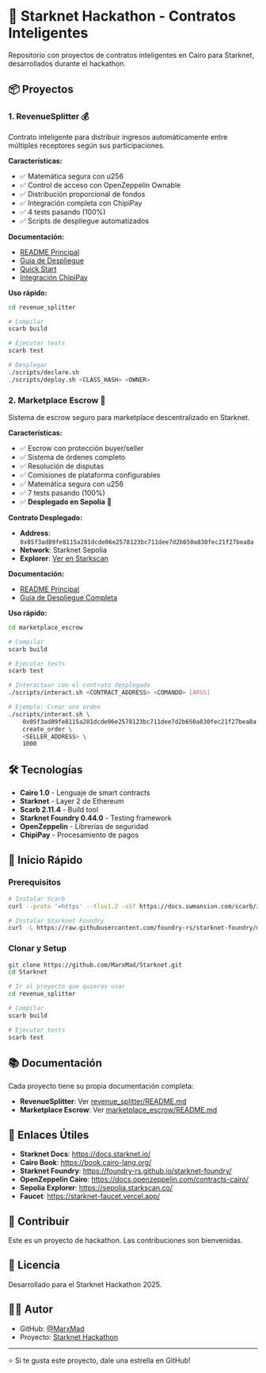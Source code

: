 # 🚀 Starknet Hackathon - Contratos Inteligentes

Repositorio con proyectos de contratos inteligentes en Cairo para Starknet, desarrollados durante el hackathon.

## 📦 Proyectos

### 1. RevenueSplitter 💰

Contrato inteligente para distribuir ingresos automáticamente entre múltiples receptores según sus participaciones.

**Características:**
- ✅ Matemática segura con u256
- ✅ Control de acceso con OpenZeppelin Ownable
- ✅ Distribución proporcional de fondos
- ✅ Integración completa con ChipiPay
- ✅ 4 tests pasando (100%)
- ✅ Scripts de despliegue automatizados

**Documentación:**
- [README Principal](./revenue_splitter/README.md)
- [Guía de Despliegue](./revenue_splitter/DEPLOYMENT.md)
- [Quick Start](./revenue_splitter/QUICK_START.md)
- [Integración ChipiPay](./revenue_splitter/integrations/chipipay/README.md)

**Uso rápido:**
```bash
cd revenue_splitter

# Compilar
scarb build

# Ejecutar tests
scarb test

# Desplegar
./scripts/declare.sh
./scripts/deploy.sh <CLASS_HASH> <OWNER>
```

### 2. Marketplace Escrow 🛒

Sistema de escrow seguro para marketplace descentralizado en Starknet.

**Características:**
- ✅ Escrow con protección buyer/seller
- ✅ Sistema de órdenes completo
- ✅ Resolución de disputas
- ✅ Comisiones de plataforma configurables
- ✅ Matemática segura con u256
- ✅ 7 tests pasando (100%)
- ✅ **Desplegado en Sepolia** 🎉

**Contrato Desplegado:**
- **Address**: `0x05f3ad89fe8115a281dcde06e2578123bc711dee7d2b650a830fec21f27bea8a`
- **Network**: Starknet Sepolia
- **Explorer**: [Ver en Starkscan](https://sepolia.starkscan.co/contract/0x05f3ad89fe8115a281dcde06e2578123bc711dee7d2b650a830fec21f27bea8a)

**Documentación:**
- [README Principal](./marketplace_escrow/README.md)
- [Guía de Despliegue Completa](./marketplace_escrow/DEPLOYMENT.md)

**Uso rápido:**
```bash
cd marketplace_escrow

# Compilar
scarb build

# Ejecutar tests
scarb test

# Interactuar con el contrato desplegado
./scripts/interact.sh <CONTRACT_ADDRESS> <COMANDO> [ARGS]

# Ejemplo: Crear una orden
./scripts/interact.sh \
    0x05f3ad89fe8115a281dcde06e2578123bc711dee7d2b650a830fec21f27bea8a \
    create_order \
    <SELLER_ADDRESS> \
    1000
```

## 🛠️ Tecnologías

- **Cairo 1.0** - Lenguaje de smart contracts
- **Starknet** - Layer 2 de Ethereum
- **Scarb 2.11.4** - Build tool
- **Starknet Foundry 0.44.0** - Testing framework
- **OpenZeppelin** - Librerías de seguridad
- **ChipiPay** - Procesamiento de pagos

## 🚀 Inicio Rápido

### Prerequisitos

```bash
# Instalar Scarb
curl --proto '=https' --tlsv1.2 -sSf https://docs.swmansion.com/scarb/install.sh | sh

# Instalar Starknet Foundry
curl -L https://raw.githubusercontent.com/foundry-rs/starknet-foundry/master/scripts/install.sh | sh
```

### Clonar y Setup

```bash
git clone https://github.com/MarxMad/Starknet.git
cd Starknet

# Ir al proyecto que quieras usar
cd revenue_splitter

# Compilar
scarb build

# Ejecutar tests
scarb test
```

## 📚 Documentación

Cada proyecto tiene su propia documentación completa:

- **RevenueSplitter**: Ver [revenue_splitter/README.md](./revenue_splitter/README.md)
- **Marketplace Escrow**: Ver [marketplace_escrow/README.md](./marketplace_escrow/README.md)

## 🔗 Enlaces Útiles

- **Starknet Docs**: https://docs.starknet.io/
- **Cairo Book**: https://book.cairo-lang.org/
- **Starknet Foundry**: https://foundry-rs.github.io/starknet-foundry/
- **OpenZeppelin Cairo**: https://docs.openzeppelin.com/contracts-cairo/
- **Sepolia Explorer**: https://sepolia.starkscan.co/
- **Faucet**: https://starknet-faucet.vercel.app/

## 🤝 Contribuir

Este es un proyecto de hackathon. Las contribuciones son bienvenidas.

## 📝 Licencia

Desarrollado para el Starknet Hackathon 2025.

## 👨‍💻 Autor

- GitHub: [@MarxMad](https://github.com/MarxMad)
- Proyecto: [Starknet Hackathon](https://github.com/MarxMad/Starknet)

---

⭐ Si te gusta este proyecto, dale una estrella en GitHub!


